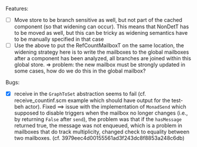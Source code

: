 
Features:
- [ ] Move store to be branch sensitive as well, but not part of the cached component (so that widening can occur). This means that NonDetT has to be moved as well, but this can be tricky as widening semantics have to be manually
specified in that case
- [ ] Use the above to put the RefCountMailboxT on the same location, the widening strategy here is to write the mailboxes to the global mailboxes after a component has been analyzed, all branches are joined within this global store.
  => problem: the new mailbox must be strongly updated in some cases, how do we do this in the global mailbox?

Bugs:
- [X] receive in the `GraphToSet` abstraction seems to fail (cf. receive_countinf.scm example which should have output for the test-beh actor). Fixed ==> issue with the implementation of `MonadSend` which supposed to disable triggers
when the mailbox no longer changes (i.e., by returning `False` after `send`), the problem was that if the `hasMessage` returned true, the message was not enqueued, which is a problem in mailboxes that do track multiplicity, changed check
to equality between two mailboxes. (cf. 3979eec4d00155561ad3f243dc8f8853a248c6db)
